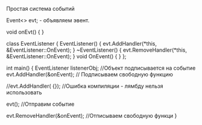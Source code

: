 Простая система событий

Event<> evt; - объявляем эвент.

void onEvt()
{
}

class EventListener
{
  EventListener()
  {
      evt.AddHandler(*this, &EventListener::OnEvent);
  }
  ~EventListener()
  {
      evt.RemoveHandler(*this, &EventListener::OnEvent);
  }
  void OnEvent()
  {
  }
};

int main()
{
  EventListener listenerObj; //Объект подписывается на событие
  evt.AddHandler(&onEvent); // Подписываем свободную функцию

  //evt.AddHandler([]() {}); //Ошибка компиляции - лямбду нельзя использовать

  evt(); //Отправим событие
  
  evt.RemoveHandler(&onEvent); //Отписываем свободную функци
}
